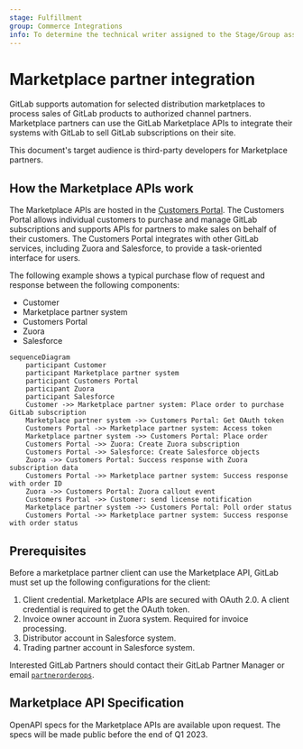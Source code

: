 ```yaml
---
stage: Fulfillment
group: Commerce Integrations
info: To determine the technical writer assigned to the Stage/Group associated with this page, see https://about.gitlab.com/handbook/product/ux/technical-writing/#assignments
---
```


# Marketplace partner integration

GitLab supports automation for selected distribution marketplaces to process sales of GitLab products to authorized
channel partners. Marketplace partners can use the GitLab Marketplace APIs to integrate their systems with GitLab to
sell GitLab subscriptions on their site.

This document's target audience is third-party developers for Marketplace partners.

## How the Marketplace APIs work

The Marketplace APIs are hosted in the [Customers Portal](https://customers.gitlab.com/). The Customers Portal allows
individual customers to purchase and manage GitLab subscriptions and supports APIs for partners
to make sales on behalf of their customers. The Customers Portal integrates with other GitLab services, including
Zuora and Salesforce, to provide a task-oriented interface for users.

The following example shows a typical purchase flow of request and response between the following components:

- Customer
- Marketplace partner system
- Customers Portal
- Zuora
- Salesforce

```mermaid
sequenceDiagram
    participant Customer
    participant Marketplace partner system
    participant Customers Portal
    participant Zuora
    participant Salesforce
    Customer ->> Marketplace partner system: Place order to purchase GitLab subscription
    Marketplace partner system ->> Customers Portal: Get OAuth token
    Customers Portal ->> Marketplace partner system: Access token
    Marketplace partner system ->> Customers Portal: Place order
    Customers Portal ->> Zuora: Create Zuora subscription
    Customers Portal ->> Salesforce: Create Salesforce objects
    Zuora ->> Customers Portal: Success response with Zuora subscription data
    Customers Portal ->> Marketplace partner system: Success response with order ID
    Zuora ->> Customers Portal: Zuora callout event
    Customers Portal ->> Customer: send license notification
    Marketplace partner system ->> Customers Portal: Poll order status
    Customers Portal ->> Marketplace partner system: Success response with order status
```

## Prerequisites

Before a marketplace partner client can use the Marketplace API, GitLab must set up the following configurations for the client:

1. Client credential. Marketplace APIs are secured with OAuth 2.0. A client credential is required to get the OAuth token.
1. Invoice owner account in Zuora system. Required for invoice processing.
1. Distributor account in Salesforce system.
1. Trading partner account in Salesforce system.

Interested GitLab Partners should contact their GitLab Partner Manager or email [`partnerorderops`](mailto:partnerorderops@gitlab.com).

## Marketplace API Specification

OpenAPI specs for the Marketplace APIs are available upon request. The specs will be made public before the end of Q1 2023.
